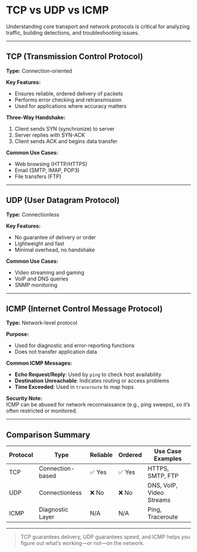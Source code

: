 # TCP vs UDP vs ICMP

Understanding core transport and network protocols is critical for analyzing traffic, building detections, and troubleshooting issues.

---

## TCP (Transmission Control Protocol)

**Type:** Connection-oriented

**Key Features:**
- Ensures reliable, ordered delivery of packets
- Performs error checking and retransmission
- Used for applications where accuracy matters

**Three-Way Handshake:**
1. Client sends SYN (synchronize) to server
2. Server replies with SYN-ACK
3. Client sends ACK and begins data transfer

**Common Use Cases:**
- Web browsing (HTTP/HTTPS)
- Email (SMTP, IMAP, POP3)
- File transfers (FTP)

---

## UDP (User Datagram Protocol)

**Type:** Connectionless

**Key Features:**
- No guarantee of delivery or order
- Lightweight and fast
- Minimal overhead, no handshake

**Common Use Cases:**
- Video streaming and gaming
- VoIP and DNS queries
- SNMP monitoring

---

## ICMP (Internet Control Message Protocol)

**Type:** Network-level protocol

**Purpose:**
- Used for diagnostic and error-reporting functions
- Does not transfer application data

**Common ICMP Messages:**
- **Echo Request/Reply**: Used by `ping` to check host availability
- **Destination Unreachable**: Indicates routing or access problems
- **Time Exceeded**: Used in `traceroute` to map hops

**Security Note:**  
ICMP can be abused for network reconnaissance (e.g., ping sweeps), so it’s often restricted or monitored.

---

## Comparison Summary

| Protocol | Type             | Reliable | Ordered | Use Case Examples         |
|----------|------------------|----------|---------|---------------------------|
| TCP      | Connection-based | ✅ Yes   | ✅ Yes  | HTTPS, SMTP, FTP          |
| UDP      | Connectionless    | ❌ No    | ❌ No   | DNS, VoIP, Video Streams  |
| ICMP     | Diagnostic Layer  | N/A      | N/A     | Ping, Traceroute          |

---

> TCP guarantees delivery, UDP guarantees speed, and ICMP helps you figure out what’s working—or not—on the network.

